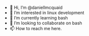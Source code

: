 - 👋 Hi, I’m @daniellmcquaid
- 👀 I’m interested in linux development
- 🌱 I’m currently learning bash
- 💞️ I’m looking to collaborate on bash
- 📫 How to reach me here.

<!---
daniellmcquaid/daniellmcquaid is a ✨ special ✨ repository because its `README.md` (this file) appears on your GitHub profile.
You can click the Preview link to take a look at your changes.
--->

